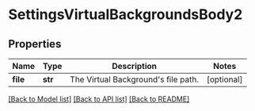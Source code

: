 # SettingsVirtualBackgroundsBody2

## Properties
Name | Type | Description | Notes
------------ | ------------- | ------------- | -------------
**file** | **str** | The Virtual Background&#x27;s file path. | [optional] 

[[Back to Model list]](../README.md#documentation-for-models) [[Back to API list]](../README.md#documentation-for-api-endpoints) [[Back to README]](../README.md)

